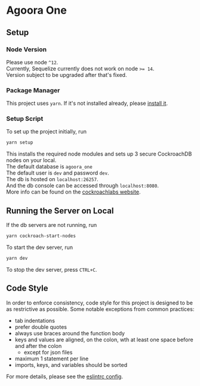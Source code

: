 # Agoora One
## Setup
### Node Version
Please use node `^12`.\
Currently, Sequelize currently does not work on node `>= 14`.\
Version subject to be upgraded after that's fixed.

### Package Manager

This project uses `yarn`. If it's not installed already, please 
[install it](https://classic.yarnpkg.com/en/docs/install).

### Setup Script
To set up the project initially, run

```bash
yarn setup
```

This installs the required node modules and sets up 3 secure CockroachDB nodes on your local.\
The default database is `agoora_one`\
The default user is `dev` and password `dev`.\
The db is hosted on `localhost:26257`.\
And the db console can be accessed through `localhost:8080`.\
More info can be found on the 
[cockroachlabs website](https://www.cockroachlabs.com/docs/v20.2/build-a-nodejs-app-with-cockroachdb-sequelize). 

## Running the Server on Local

If the db servers are not running, run

```bash
yarn cockroach-start-nodes
```

To start the dev server, run

```bash
yarn dev
```

To stop the dev server, press `CTRL+C`.

## Code Style
In order to enforce consistency, code style for this project is designed to be as restrictive as possible. 
Some notable exceptions from common practices:

- tab indentations
- prefer double quotes
- always use braces around the function body
- keys and values are aligned, on the colon, wth at least one space before and after the colon
	- except for json files
- maximum 1 statement per line
- imports, keys, and variables should be sorted

For more details, please see the [eslintrc config](.eslintrc.json).